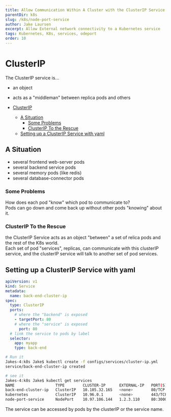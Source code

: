 ```yaml
---
title: Allow Communication Within A Cluster with the ClusterIP Service
parentDir: k8s
slug: /k8s/node-port-service
author: Jake Laursen
excerpt: Allow External network connectivity to a Kubernetes service
tags: Kubernetes, K8s, services, odeport
order: 10
---
```


# ClusterIP
The ClusterIP service is...
- an object
- acts as a "middleman" between replica pods and others

- [ClusterIP](#clusterip)
  - [A Situation](#a-situation)
    - [Some Problems](#some-problems)
    - [ClusterIP To the Rescue](#clusterip-to-the-rescue)
  - [Setting up a ClusterIP Service with yaml](#setting-up-a-clusterip-service-with-yaml)

## A Situation 
- several frontend web-server pods
- several backend service pods
- several memory pods (like redis)
- several database-connector pods

### Some Problems
How does each pod "know" which pod to communicate to?  
Pods can go down and come back up without other pods "knowing" about it.  

### ClusterIP To the Rescue
the ClusterIP Service acts as an object "between" a set of relica pods and the rest of the K8s world.  
Each set of pod "services", replicas, can communicate with this clusterIP service, and the clusterIP service will talk to another set of pod services.  

## Setting up a ClusterIP Service with yaml
```yaml
apiVersion: v1
kind: Service
metadata:
  name: back-end-cluster-ip
spec:
  type: ClusterIP
  ports:
    # where the "backend" is exposed
    - targetPort: 80
    # where the "service" is exposed
      port: 80
  # link the service to pods by label
  selector:
    app: myapp
    type: back-end
```


```bash
# Run it
Jakes-4:k8s Jake$ kubectl create -f configs/services/cluster-ip.yml 
service/back-end-cluster-ip created

# see it
Jakes-4:k8s Jake$ kubectl get services
NAME                  TYPE        CLUSTER-IP      EXTERNAL-IP   PORT(S)        AGE
back-end-cluster-ip   ClusterIP   10.105.32.165   <none>        80/TCP         18s
kubernetes            ClusterIP   10.96.0.1       <none>        443/TCP        6d
node-port-service     NodePort    10.97.106.144   1.2.3.110     80:30004/TCP   45h
```

The service can be accessed by pods by the clusterIP or the service name.  